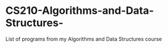 # CS210-Algorithms-and-Data-Structures-
List of programs from my Algorithms and Data Structures course
